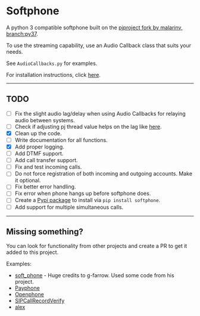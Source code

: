 # Softphone
A python 3 compatible softphone built on the [pjproject fork by malarinv, branch:py37](https://github.com/DiscordPhone/pjproject/tree/py37).

To use the streaming capability, use an Audio Callback class that suits your needs. 

See `AudioCallbacks.py` for examples.

For installation instructions, click [here](INSTALL.md).

---
## TODO
- [ ] Fix the slight audio lag/delay when using Audio Callbacks for relaying audio between systems.
- [ ] Check if adjusting pj thread value helps on the lag like [here](https://github.com/malarinv/pjproject/commit/2757c5553b8b05196ffc3fbbf3c09e63d2d79c89).
- [x] Clean up the code.
- [ ] Write documentation for all functions.
- [x] Add proper logging.
- [ ] Add DTMF support.
- [ ] Add call transfer support.
- [ ] Fix and test incoming calls.
- [ ] Do not force registration of both incoming and outgoing accounts. Make it optional.
- [ ] Fix better error handling.
- [ ] Fix error when phone hangs up before softphone does.
- [ ] Create a [Pypi package](https://pypi.org/) to install via `pip install softphone`.
- [ ] Add support for multiple simultaneous calls.

---
## Missing something? 
You can look for functionality from other projects and create a PR to get it added to this project. 

Examples:
- [soft_phone](https://github.com/g-farrow/soft_phone) - Huge credits to g-farrow. Used some code from his project.
- [Payphone](https://github.com/NottingHack/PBX/blob/master/Payphone/PayPhone.py)
- [Openphone](https://github.com/probonopd/OpenPhone)
- [SIPCallRecordVerify](https://github.com/lukebeer/SIPCallRecordVerify)
- [alex](https://github.com/UFAL-DSG/alex/blob/master/alex/components/hub/vio.py)